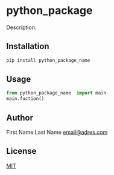 # python_package

Description.

## Installation 

```bash
pip install python_package_name
```

## Usage 

```python
from python_package_name  import main
main.fuction()
```

## Author

First Name Last Name <email@adres.com>

## License
[MIT](https://choosealicense.com/licenses/mit/)


